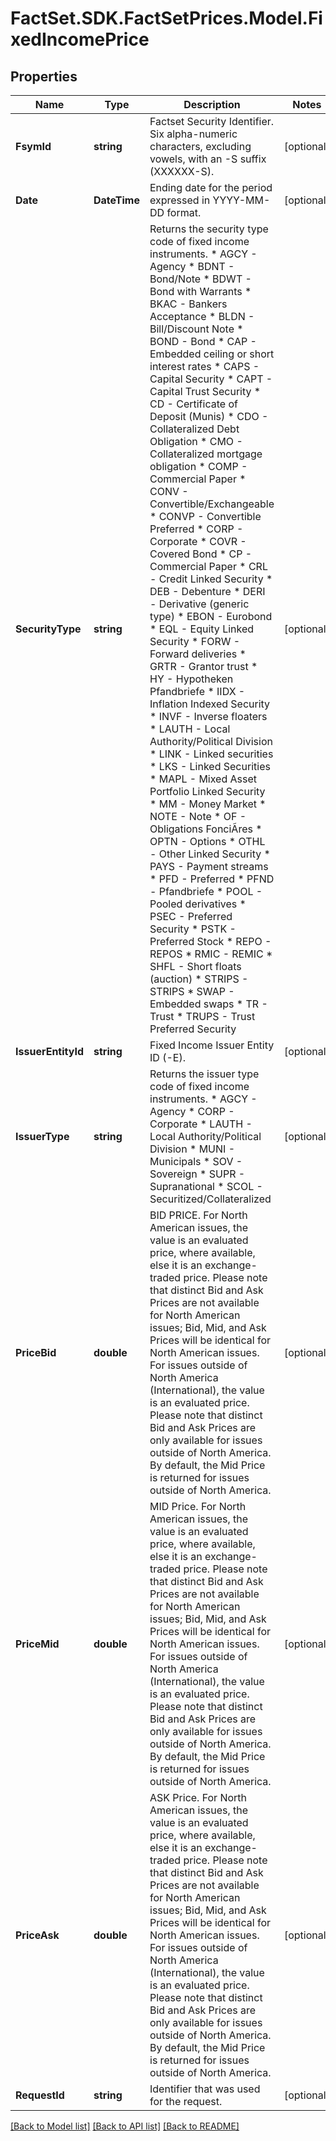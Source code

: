 # FactSet.SDK.FactSetPrices.Model.FixedIncomePrice

## Properties

Name | Type | Description | Notes
------------ | ------------- | ------------- | -------------
**FsymId** | **string** | Factset Security Identifier. Six alpha-numeric characters, excluding vowels, with an -S suffix (XXXXXX-S). | [optional] 
**Date** | **DateTime** | Ending date for the period expressed in YYYY-MM-DD format. | [optional] 
**SecurityType** | **string** | Returns the security type code of fixed income instruments.   * AGCY - Agency   * BDNT - Bond/Note   * BDWT  - Bond with Warrants   * BKAC  - Bankers Acceptance   * BLDN - Bill/Discount Note   * BOND  - Bond   * CAP  - Embedded ceiling or short interest rates   * CAPS - Capital Security   * CAPT - Capital Trust Security   * CD - Certificate of Deposit (Munis)   * CDO - Collateralized Debt Obligation   * CMO  - Collateralized mortgage obligation   * COMP - Commercial Paper   * CONV - Convertible/Exchangeable   * CONVP - Convertible Preferred   * CORP - Corporate   * COVR - Covered Bond   * CP  - Commercial Paper   * CRL - Credit Linked Security   * DEB - Debenture   * DERI  - Derivative (generic type)   * EBON - Eurobond   * EQL - Equity Linked Security   * FORW  - Forward deliveries   * GRTR  - Grantor trust   * HY - Hypotheken Pfandbriefe   * IIDX - Inflation Indexed Security   * INVF  - Inverse floaters   * LAUTH - Local Authority/Political Division   * LINK  - Linked securities   * LKS - Linked Securities   * MAPL - Mixed Asset Portfolio Linked Security   * MM - Money Market   * NOTE  - Note   * OF - Obligations FonciÃres   * OPTN  - Options   * OTHL - Other Linked Security   * PAYS  - Payment streams   * PFD - Preferred   * PFND - Pfandbriefe   * POOL  - Pooled derivatives   * PSEC - Preferred Security   * PSTK - Preferred Stock   * REPO  - REPOS   * RMIC  - REMIC   * SHFL  - Short floats (auction)   * STRIPS - STRIPS   * SWAP  - Embedded swaps   * TR  - Trust   * TRUPS - Trust Preferred Security  | [optional] 
**IssuerEntityId** | **string** | Fixed Income Issuer Entity ID (-E). | [optional] 
**IssuerType** | **string** | Returns the issuer type code of fixed income instruments.   * AGCY - Agency   * CORP - Corporate   * LAUTH - Local Authority/Political Division   * MUNI - Municipals   * SOV - Sovereign   * SUPR - Supranational   * SCOL - Securitized/Collateralized  | [optional] 
**PriceBid** | **double** | BID PRICE. For North American issues, the value is an evaluated price, where available, else it is an exchange-traded price. Please note that distinct Bid and Ask Prices are not available for North American issues; Bid, Mid, and Ask Prices will be identical for North American issues. For issues outside of North America (International), the value is an evaluated price. Please note that distinct Bid and Ask Prices are only available for issues outside of North America. By default, the Mid Price is returned for issues outside of North America. | [optional] 
**PriceMid** | **double** | MID Price. For North American issues, the value is an evaluated price, where available, else it is an exchange-traded price. Please note that distinct Bid and Ask Prices are not available for North American issues; Bid, Mid, and Ask Prices will be identical for North American issues. For issues outside of North America (International), the value is an evaluated price. Please note that distinct Bid and Ask Prices are only available for issues outside of North America. By default, the Mid Price is returned for issues outside of North America. | [optional] 
**PriceAsk** | **double** | ASK Price. For North American issues, the value is an evaluated price, where available, else it is an exchange-traded price. Please note that distinct Bid and Ask Prices are not available for North American issues; Bid, Mid, and Ask Prices will be identical for North American issues. For issues outside of North America (International), the value is an evaluated price. Please note that distinct Bid and Ask Prices are only available for issues outside of North America. By default, the Mid Price is returned for issues outside of North America. | [optional] 
**RequestId** | **string** | Identifier that was used for the request. | [optional] 

[[Back to Model list]](../README.md#documentation-for-models) [[Back to API list]](../README.md#documentation-for-api-endpoints) [[Back to README]](../README.md)

